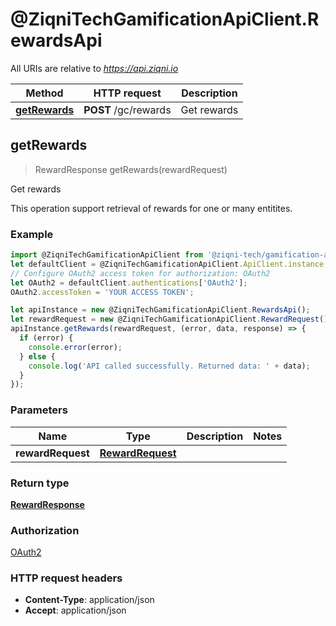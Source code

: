 # @ZiqniTechGamificationApiClient.RewardsApi

All URIs are relative to *https://api.ziqni.io*

Method | HTTP request | Description
------------- | ------------- | -------------
[**getRewards**](RewardsApi.md#getRewards) | **POST** /gc/rewards | Get rewards



## getRewards

> RewardResponse getRewards(rewardRequest)

Get rewards

This operation support retrieval of rewards for one or many entitites.

### Example

```javascript
import @ZiqniTechGamificationApiClient from '@ziqni-tech/gamification-api-client';
let defaultClient = @ZiqniTechGamificationApiClient.ApiClient.instance;
// Configure OAuth2 access token for authorization: OAuth2
let OAuth2 = defaultClient.authentications['OAuth2'];
OAuth2.accessToken = 'YOUR ACCESS TOKEN';

let apiInstance = new @ZiqniTechGamificationApiClient.RewardsApi();
let rewardRequest = new @ZiqniTechGamificationApiClient.RewardRequest(); // RewardRequest | 
apiInstance.getRewards(rewardRequest, (error, data, response) => {
  if (error) {
    console.error(error);
  } else {
    console.log('API called successfully. Returned data: ' + data);
  }
});
```

### Parameters


Name | Type | Description  | Notes
------------- | ------------- | ------------- | -------------
 **rewardRequest** | [**RewardRequest**](RewardRequest.md)|  | 

### Return type

[**RewardResponse**](RewardResponse.md)

### Authorization

[OAuth2](../README.md#OAuth2)

### HTTP request headers

- **Content-Type**: application/json
- **Accept**: application/json

